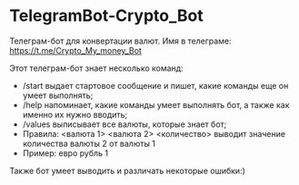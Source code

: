 # TelegramBot-Crypto_Bot

Телеграм-бот для конвертации валют. Имя в телеграме: https://t.me/Crypto_My_money_Bot

Этот телеграм-бот знает несколько команд:

- /start выдает стартовое сообщение и пишет, какие команды еще он умеет выполнять;
- /help напоминает, какие команды умеет выполнять бот, а также как именно их нужно вводить;
- /values выписывает все валюты, которые знает бот;
- Правила: <валюта 1> <валюта 2> <количество> выводит значение количества валюты 2 от валюты 1
- Пример: евро рубль 1

Также бот умеет выводить и различать некоторые ошибки:)
